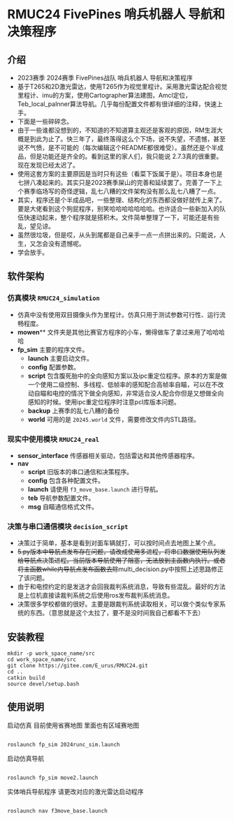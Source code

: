 # RMUC24 FivePines 哨兵机器人 导航和决策程序

## 介绍
- 2023赛季 2024赛季 FivePines战队 哨兵机器人 导航和决策程序
- 基于T265和2D激光雷达，使用T265作为视觉里程计。采用激光雷达配合视觉里程计、imu的方案，使用Cartographer算法建图，Amcl定位，Teb_local_palnner算法导航。几乎每份配置文件都有很详细的注释，快速上手。
- 下面是一些碎碎念。
- 由于一些谁都没想到的，不知道的不知道算主观还是客观的原因，RM生涯大概是到此为止了。快三年了，最终落得这么个下场，说不失望，不遗憾，甚至说不气愤，是不可能的（每次编辑这个README都很难受）。虽然还是个半成品，但是功能还是齐全的。看到这里的家人们，我只能说 2.7.3真的很重要。现在发现已经太迟了。
- 使用这套方案的主要原因是当时只有这些（看菜下饭属于是）。项目本身也是七拼八凑起来的。其实只是2023赛季屎山的完善和延续罢了。完善了一下上个赛季临场写的奇怪逻辑，乱七八糟的文件架构没有那么乱七八糟了一点。
- 其实，程序还是个半成品吧，一些整理、结构化的东西都没做好就传上来了。要是大佬看到这个狗屁程序，别笑哈哈哈哈哈哈哈。也许适合一些新加入的队伍快速动起来，整个程序就是搭积木。文件简单整理了一下，可能还是有些乱，望见谅。
- 虽然很垃圾，但是哎，从头到尾都是自己亲手一点一点拼出来的。只能说，人生，又怎会没有遗憾呢。
- 学会放手。

## 软件架构
### 仿真模块 `RMUC24_simulation`
- 仿真中没有使用双目摄像头作为里程计。仿真只用于测试参数可行性、运行流畅程度。
- **mowen**** 文件夹是其他比赛官方程序的小车，懒得做车了拿过来用了哈哈哈哈
- **fp_sim** 主要的程序文件。
  - **launch** 主要启动文件。
  - **config** 配置参数。
  - **script** 包含腹死胎中的全向感知方案以及ipc重定位程序。原本的方案是做一个使用二级控制、多线程、低帧率的感知配合高帧率自瞄，可以在不改动自瞄和电控的情况下做全向感知，非常适合没人配合你但是又想做全向感知的时候。使用ipc重定位程序时注意pcl库版本问题。
  - **backup** 上赛季的乱七八糟的备份
  - **world** 可用的是 `20245.world` 文件，需要修改文件内STL路径。

### 现实中使用模块 `RMUC24_real`
- **sensor_interface** 传感器相关驱动，包括雷达和其他传感器程序。
- **nav**
  - **script** 旧版本的串口通信和决策程序。
  - **config** 包含各种配置文件。
  - **launch** 请使用 `f3_move_base.launch` 进行导航。
  - **teb** 导航参数配置文件。
  - **msg** 自瞄通信格式文件。

### 决策与串口通信模块 `decision_script`
- 决策过于简单，基本是看到对面车辆就打，可以按时间点去地图上某个点。
- ~~5.py版本中导航点发布存在问题，请改成使用多进程，将串口数据使用队列发给导航点决策进程。当前版本导航使用了阻塞，无法放到主函数内执行。或者将主函数while内导航点发布函数去除~~multi_decision.py中按照上述思路修正了该问题。
- 由于和电控约定的是发送才会回我裁判系统消息，导致有些混乱。最好的方法是上位机直接读裁判系统之后使用ros发布裁判系统消息。
- 决策很多学校都做的很好。主要是跟裁判系统读取相关，可以做个类似专家系统的东西。（意思就是这个太拉了，要不是没时间我自己都看不下去）

## 安装教程
```shell
mkdir -p work_space_name/src
cd work_space_name/src
git clone https://gitee.com/E_urus/RMUC24.git
cd ..
catkin build
source devel/setup.bash
```

## 使用说明
启动仿真 目前使用省赛地图 里面也有区域赛地图
```shell

roslaunch fp_sim 2024runc_sim.launch

```

启动仿真导航
```shell

roslaunch fp_sim move2.launch

```

实体哨兵导航程序 请更改对应的激光雷达启动程序
```shell

roslaunch nav f3move_base.launch

```

